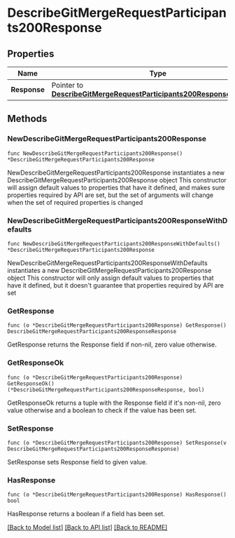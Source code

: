 # DescribeGitMergeRequestParticipants200Response

## Properties

Name | Type | Description | Notes
------------ | ------------- | ------------- | -------------
**Response** | Pointer to [**DescribeGitMergeRequestParticipants200ResponseResponse**](DescribeGitMergeRequestParticipants200ResponseResponse.md) |  | [optional] 

## Methods

### NewDescribeGitMergeRequestParticipants200Response

`func NewDescribeGitMergeRequestParticipants200Response() *DescribeGitMergeRequestParticipants200Response`

NewDescribeGitMergeRequestParticipants200Response instantiates a new DescribeGitMergeRequestParticipants200Response object
This constructor will assign default values to properties that have it defined,
and makes sure properties required by API are set, but the set of arguments
will change when the set of required properties is changed

### NewDescribeGitMergeRequestParticipants200ResponseWithDefaults

`func NewDescribeGitMergeRequestParticipants200ResponseWithDefaults() *DescribeGitMergeRequestParticipants200Response`

NewDescribeGitMergeRequestParticipants200ResponseWithDefaults instantiates a new DescribeGitMergeRequestParticipants200Response object
This constructor will only assign default values to properties that have it defined,
but it doesn't guarantee that properties required by API are set

### GetResponse

`func (o *DescribeGitMergeRequestParticipants200Response) GetResponse() DescribeGitMergeRequestParticipants200ResponseResponse`

GetResponse returns the Response field if non-nil, zero value otherwise.

### GetResponseOk

`func (o *DescribeGitMergeRequestParticipants200Response) GetResponseOk() (*DescribeGitMergeRequestParticipants200ResponseResponse, bool)`

GetResponseOk returns a tuple with the Response field if it's non-nil, zero value otherwise
and a boolean to check if the value has been set.

### SetResponse

`func (o *DescribeGitMergeRequestParticipants200Response) SetResponse(v DescribeGitMergeRequestParticipants200ResponseResponse)`

SetResponse sets Response field to given value.

### HasResponse

`func (o *DescribeGitMergeRequestParticipants200Response) HasResponse() bool`

HasResponse returns a boolean if a field has been set.


[[Back to Model list]](../README.md#documentation-for-models) [[Back to API list]](../README.md#documentation-for-api-endpoints) [[Back to README]](../README.md)



